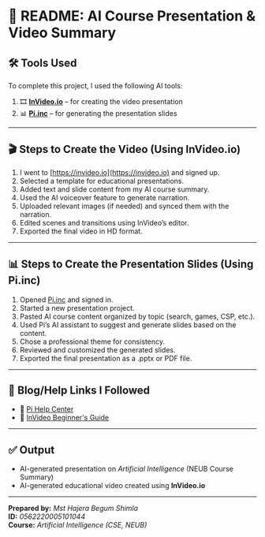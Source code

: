 # 📘 README: AI Course Presentation & Video Summary

## 🛠 Tools Used  
To complete this project, I used the following AI tools:

1. 🎞 **[InVideo.io](https://invideo.io)** – for creating the video presentation  
2. 📊 **[Pi.inc](https://www.pi.inc/home)** – for generating the presentation slides  

---

## 🎬 Steps to Create the Video (Using InVideo.io)

1. I went to [https://invideo.io](https://invideo.io) and signed up.  
2. Selected a template for educational presentations.  
3. Added text and slide content from my AI course summary.  
4. Used the AI voiceover feature to generate narration.  
5. Uploaded relevant images (if needed) and synced them with the narration.  
6. Edited scenes and transitions using InVideo’s editor.  
7. Exported the final video in HD format.  

---

## 📊 Steps to Create the Presentation Slides (Using Pi.inc)

1. Opened [Pi.inc](https://www.pi.inc/home) and signed in.  
2. Started a new presentation project.  
3. Pasted AI course content organized by topic (search, games, CSP, etc.).  
4. Used Pi’s AI assistant to suggest and generate slides based on the content.  
5. Chose a professional theme for consistency.  
6. Reviewed and customized the generated slides.  
7. Exported the final presentation as a .pptx or PDF file.  

---

## 📝 Blog/Help Links I Followed  
- 📘 [Pi Help Center](https://www.pi.inc/home)  
- 🎥 [InVideo Beginner's Guide](https://help.invideo.io/en/)  

---

## ✅ Output  
- AI-generated presentation on *Artificial Intelligence* (NEUB Course Summary)  
- AI-generated educational video created using **InVideo.io**

---

**Prepared by:** *Mst Hajera Begum Shimla*  
**ID:** *0562220005101044*  
**Course:** *Artificial Intelligence (CSE, NEUB)*